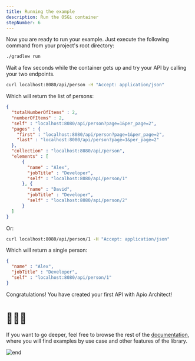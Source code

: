 ```yaml
---
title: Running the example
description: Run the OSGi container
stepNumber: 6
---
```


Now you are ready to run your example. Just execute the following command from your project's root directory:

```bash
./gradlew run
```

Wait a few seconds while the container gets up and try your API by calling your two endpoints.

```bash
curl localhost:8080/api/person -H "Accept: application/json"
```

Which will return the list of persons:

```json
{
  "totalNumberOfItems" : 2,
  "numberOfItems" : 2,
  "self" : "localhost:8080/api/person?page=1&per_page=2",
  "pages" : {
    "first" : "localhost:8080/api/person?page=1&per_page=2",
    "last" : "localhost:8080/api/person?page=1&per_page=2"
  },
  "collection" : "localhost:8080/api/person",
  "elements" : [ 
      {
        "name" : "Alex",
        "jobTitle" : "Developer",
        "self" : "localhost:8080/api/person/1"
      }, {
        "name" : "David",
        "jobTitle" : "Developer",
        "self" : "localhost:8080/api/person/2"
      } 
  ]
}
```

Or:

```bash
curl localhost:8080/api/person/1 -H "Accept: application/json"
```

Which will return a single person:

```json
{
  "name" : "Alex",
  "jobTitle" : "Developer",
  "self" : "localhost:8080/api/person/1"
}
```

Congratulations! You have created your first API with Apio Architect!

# 🎉🎉🎉

If you want to go deeper, feel free to browse the rest of the [documentation](/docs/), where you will find examples by use case and other features of the library.

![end](/images/onboarding/the_end.gif)